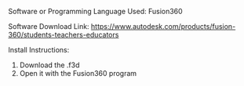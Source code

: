 Software or Programming Language Used: Fusion360

Software Download Link: https://www.autodesk.com/products/fusion-360/students-teachers-educators

Install Instructions: 

1. Download the .f3d
2. Open it with the Fusion360 program
